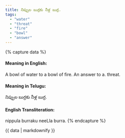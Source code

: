 ```yaml
---
title: నిప్పుల బుర్రకు నీళ్ల బుర్ర.
tags:
  - "water"
  - "threat"
  - "fire"
  - "bowl"
  - "answer"
---
```


{% capture data %}
#### Meaning in English:
A bowl of water to a bowl of fire.
An answer to a. threat.

#### Meaning in Telugu:
నిప్పుల బుర్రకు నీళ్ల బుర్ర.

#### English Transliteration:
nippula burraku neeLla burra.
{% endcapture %}

{{ data | markdownify }}

